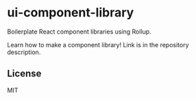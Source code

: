# ui-component-library
Boilerplate React component libraries using Rollup.

Learn how to make a component library!  Link is in the repository description.

License
----
MIT
